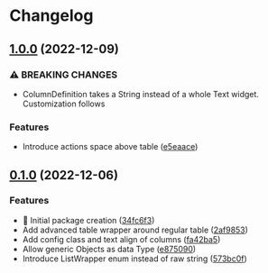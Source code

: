 # Changelog

## [1.0.0](https://github.com/jksevend/advanced_table/compare/advanced_table-v0.1.0...advanced_table-v1.0.0) (2022-12-09)


### ⚠ BREAKING CHANGES

* ColumnDefinition takes a String instead of a whole Text widget. Customization follows

### Features

* Introduce actions space above table ([e5eaace](https://github.com/jksevend/advanced_table/commit/e5eaace2aa40dc08e2aa1cc1602a562dd35646d1))

## [0.1.0](https://github.com/jksevend/advanced_table/compare/advanced_table-v0.0.1...advanced_table-v0.1.0) (2022-12-06)


### Features

* :tada: Initial package creation ([34fc6f3](https://github.com/jksevend/advanced_table/commit/34fc6f30a2dced0e9d72f66b9a21789dad6cd64a))
* Add advanced table wrapper around regular table ([2af9853](https://github.com/jksevend/advanced_table/commit/2af985357c8916dfa574326cb3a70c4eeb61951c))
* Add config class and text align of columns ([fa42ba5](https://github.com/jksevend/advanced_table/commit/fa42ba56e05f93f19c4598ec7f26cb49dc7d7535))
* Allow generic Objects as data Type ([e875090](https://github.com/jksevend/advanced_table/commit/e87509093fdb3900cb895366a4b377b912d9aaa0))
* Introduce ListWrapper enum instead of raw string ([573bc0f](https://github.com/jksevend/advanced_table/commit/573bc0f12a02557963e17a47f6f9be5bc484539a))
